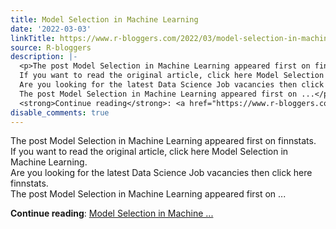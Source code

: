 ```yaml
---
title: Model Selection in Machine Learning
date: '2022-03-03'
linkTitle: https://www.r-bloggers.com/2022/03/model-selection-in-machine-learning/
source: R-bloggers
description: |-
  <p>The post Model Selection in Machine Learning appeared first on finnstats.<br />
  If you want to read the original article, click here Model Selection in Machine Learning.<br />
  Are you looking for the latest Data Science Job vacancies then click here finnstats.<br />
  The post Model Selection in Machine Learning appeared first on ...</p>
  <strong>Continue reading</strong>: <a href="https://www.r-bloggers.com/2022/03/model-selection-in-machine-learning/">Model Selection in Machine ...
disable_comments: true
---
```

<p>The post Model Selection in Machine Learning appeared first on finnstats.<br />
If you want to read the original article, click here Model Selection in Machine Learning.<br />
Are you looking for the latest Data Science Job vacancies then click here finnstats.<br />
The post Model Selection in Machine Learning appeared first on ...</p>
<strong>Continue reading</strong>: <a href="https://www.r-bloggers.com/2022/03/model-selection-in-machine-learning/">Model Selection in Machine ...